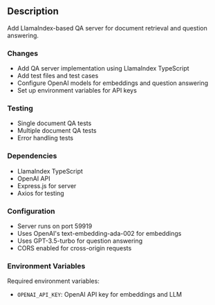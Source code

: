 ## Description
Add LlamaIndex-based QA server for document retrieval and question answering.

### Changes
- Add QA server implementation using LlamaIndex TypeScript
- Add test files and test cases
- Configure OpenAI models for embeddings and question answering
- Set up environment variables for API keys

### Testing
- Single document QA tests
- Multiple document QA tests
- Error handling tests

### Dependencies
- LlamaIndex TypeScript
- OpenAI API
- Express.js for server
- Axios for testing

### Configuration
- Server runs on port 59919
- Uses OpenAI's text-embedding-ada-002 for embeddings
- Uses GPT-3.5-turbo for question answering
- CORS enabled for cross-origin requests

### Environment Variables
Required environment variables:
- `OPENAI_API_KEY`: OpenAI API key for embeddings and LLM